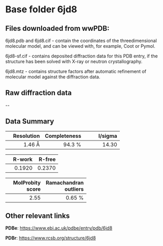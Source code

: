 # Base folder 6jd8

## Files downloaded from wwPDB:

6jd8.pdb and 6jd8.cif - contain the coordinates of the threedimensional molecular model, and can be viewed with, for example, Coot or Pymol.

6jd8-sf.cif - contains deposited diffraction data for this PDB entry, if the structure has been solved with X-ray or neutron crystallography.

6jd8.mtz - contains structure factors after automatic refinement of molecular model against the diffraction data.

## Raw diffraction data

--<br> 

## Data Summary
|   | Resolution | Completeness| I/sigma |
|---|-------------:|----------------:|--------------:|
|   |1.46 Å|94.3  %|<img width=50/>14.30|

|   | **R-work**| **R-free**   
|---|-------------:|----------------:|           
||0.1920|0.2370|

|   |**MolProbity<br>score**| **Ramachandran<br>outliers** 
|---|-------------:|----------------:|
||2.55|0.65 %|

## Other relevant links 
**PDBe**:  https://www.ebi.ac.uk/pdbe/entry/pdb/6jd8
 
**PDBr**: https://www.rcsb.org/structure/6jd8 

